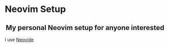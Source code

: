 # Neovim Setup

<div align="center"><h2>
 My personal Neovim setup for anyone interested
</h2></div>

I use <a href="https://github.com/neovide/neovide">Neovide</a>
